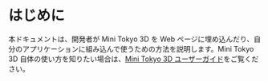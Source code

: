 # はじめに

本ドキュメントは、開発者が Mini Tokyo 3D を Web ページに埋め込んだり、自分のアプリケーションに組み込んで使うための方法を説明します。Mini Tokyo 3D 自体の使い方を知りたい場合は、[Mini Tokyo 3D ユーザーガイド](../user-guide/)をご覧ください。
